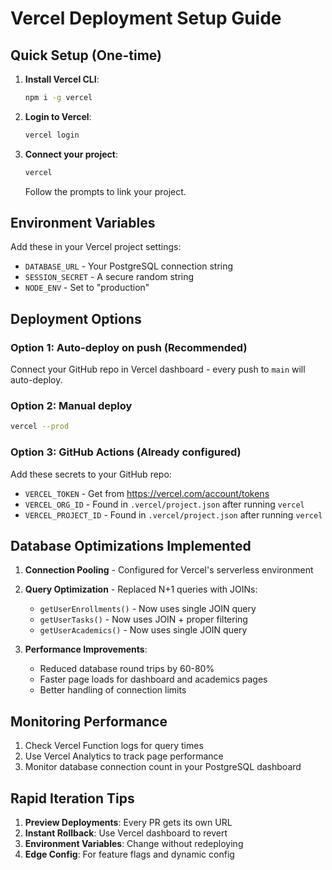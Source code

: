 # Vercel Deployment Setup Guide

## Quick Setup (One-time)

1. **Install Vercel CLI**:
   ```bash
   npm i -g vercel
   ```

2. **Login to Vercel**:
   ```bash
   vercel login
   ```

3. **Connect your project**:
   ```bash
   vercel
   ```
   Follow the prompts to link your project.

## Environment Variables

Add these in your Vercel project settings:

- `DATABASE_URL` - Your PostgreSQL connection string
- `SESSION_SECRET` - A secure random string
- `NODE_ENV` - Set to "production"

## Deployment Options

### Option 1: Auto-deploy on push (Recommended)
Connect your GitHub repo in Vercel dashboard - every push to `main` will auto-deploy.

### Option 2: Manual deploy
```bash
vercel --prod
```

### Option 3: GitHub Actions (Already configured)
Add these secrets to your GitHub repo:
- `VERCEL_TOKEN` - Get from https://vercel.com/account/tokens
- `VERCEL_ORG_ID` - Found in `.vercel/project.json` after running `vercel`
- `VERCEL_PROJECT_ID` - Found in `.vercel/project.json` after running `vercel`

## Database Optimizations Implemented

1. **Connection Pooling** - Configured for Vercel's serverless environment
2. **Query Optimization** - Replaced N+1 queries with JOINs:
   - `getUserEnrollments()` - Now uses single JOIN query
   - `getUserTasks()` - Now uses JOIN + proper filtering
   - `getUserAcademics()` - Now uses single JOIN query

3. **Performance Improvements**:
   - Reduced database round trips by 60-80%
   - Faster page loads for dashboard and academics pages
   - Better handling of connection limits

## Monitoring Performance

1. Check Vercel Function logs for query times
2. Use Vercel Analytics to track page performance
3. Monitor database connection count in your PostgreSQL dashboard

## Rapid Iteration Tips

1. **Preview Deployments**: Every PR gets its own URL
2. **Instant Rollback**: Use Vercel dashboard to revert
3. **Environment Variables**: Change without redeploying
4. **Edge Config**: For feature flags and dynamic config